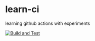 # learn-ci
learning github actions with experiments

[![Build and Test](https://github.com/wayneparrott/learn-ci/actions/workflows/node.js.yml/badge.svg)](https://github.com/wayneparrott/learn-ci/actions/workflows/node.js.yml)
